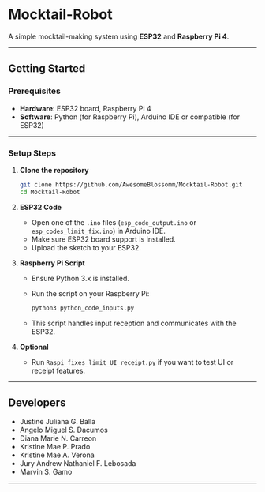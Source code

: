 


# Mocktail-Robot

A simple mocktail-making system using **ESP32** and **Raspberry Pi 4**.

---

## Getting Started

### Prerequisites
- **Hardware**: ESP32 board, Raspberry Pi 4  
- **Software**: Python (for Raspberry Pi), Arduino IDE or compatible (for ESP32)

---

### Setup Steps

1. **Clone the repository**
   ```bash
   git clone https://github.com/AwesomeBlossomm/Mocktail-Robot.git
   cd Mocktail-Robot


2. **ESP32 Code**

   * Open one of the `.ino` files (`esp_code_output.ino` or `esp_codes_limit_fix.ino`) in Arduino IDE.
   * Make sure ESP32 board support is installed.
   * Upload the sketch to your ESP32.

3. **Raspberry Pi Script**

   * Ensure Python 3.x is installed.
   * Run the script on your Raspberry Pi:

     ```bash
     python3 python_code_inputs.py
     ```
   * This script handles input reception and communicates with the ESP32.

4. **Optional**

   * Run `Raspi_fixes_limit_UI_receipt.py` if you want to test UI or receipt features.

---

## Developers

* Justine Juliana G. Balla
* Angelo Miguel S. Dacumos
* Diana Marie N. Carreon
* Kristine Mae P. Prado
* Kristine Mae A. Verona
* Jury Andrew Nathaniel F. Lebosada
* Marvin S. Gamo

---


